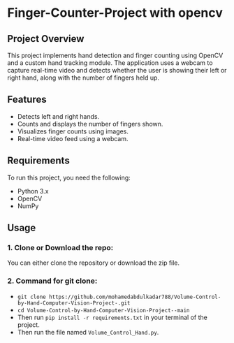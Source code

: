 # Finger-Counter-Project with opencv

## Project Overview
This project implements hand detection and finger counting using OpenCV and a custom hand tracking module. The application uses a webcam to capture real-time video and detects whether the user is showing their left or right hand, along with the number of fingers held up.

## Features
- Detects left and right hands.
- Counts and displays the number of fingers shown.
- Visualizes finger counts using images.
- Real-time video feed using a webcam.

## Requirements
To run this project, you need the following:
- Python 3.x
- OpenCV
- NumPy

## Usage

### 1. Clone or Download the repo:
You can either clone the repository or download the zip file.

### 2. Command for git clone:
- `git clone https://github.com/mohamedabdulkadar788/Volume-Control-by-Hand-Computer-Vision-Project-.git`
- `cd Volume-Control-by-Hand-Computer-Vision-Project--main`
- Then run `pip install -r requirements.txt` in your terminal of the project.
- Then run the file named `Volume_Control_Hand.py`.
